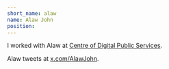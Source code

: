 ```yaml
---
short_name: alaw
name: Alaw John
position: 
---
```

I worked with Alaw at [Centre of Digital Public Services](https://digitalpublicservices.gov.wales/).

Alaw tweets at [x.com/AlawJohn](https://x.com/AlawJohn).